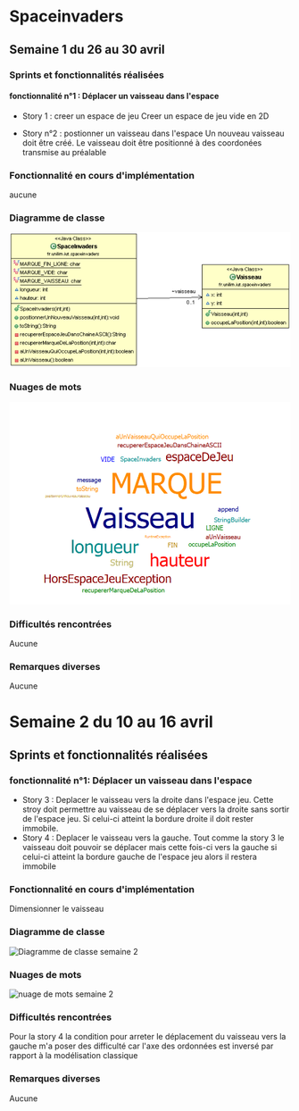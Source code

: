 # Spaceinvaders

## Semaine 1 du 26 au 30 avril

### Sprints et fonctionnalités réalisées

#### fonctionnalité n°1 : Déplacer un vaisseau dans l'espace

- Story 1 : creer un espace de jeu 
Creer un espace de jeu vide en 2D

- Story n°2 : postionner un vaisseau dans l'espace
Un nouveau vaisseau doit être créé. 
Le vaisseau doit être positionné à des coordonées transmise au préalable 

### Fonctionnalité en cours d'implémentation
aucune

### Diagramme de classe

![Diagramme de classe semaine 1](/images/diagrame_de_classe.png)

### Nuages de mots

![nuage de mot semaine 1](/images/nuage_de_mot_semaine_1.png)

### Difficultés rencontrées
Aucune

### Remarques diverses 
Aucune

# Semaine 2 du 10 au 16 avril

## Sprints et fonctionnalités réalisées

### fonctionnalité n°1: Déplacer un vaisseau dans l'espace 

- Story 3 : Deplacer le vaisseau vers la droite dans l'espace jeu. Cette stroy doit permettre au vaisseau de se déplacer vers la droite sans sortir de l'espace jeu. Si celui-ci atteint la bordure droite il doit rester immobile.
- Story 4 : Deplacer le vaisseau vers la gauche. Tout comme la story 3 le vaisseau doit pouvoir se déplacer mais cette fois-ci vers la gauche si celui-ci atteint la bordure gauche de l'espace jeu alors il restera immobile
 

### Fonctionnalité en cours d'implémentation
Dimensionner le vaisseau

### Diagramme de classe
![Diagramme de classe semaine 2](/images/diagramme_de_classe_semaine2.pn)


### Nuages de mots

![nuage de mots semaine 2](/images/nuage_de_mot_semaine_2.png)

### Difficultés rencontrées
Pour la story 4 la condition pour arreter le déplacement du vaisseau vers la gauche m'a poser des difficulté car l'axe des ordonnées est inversé par rapport à la modélisation classique

### Remarques diverses 
Aucune


 

